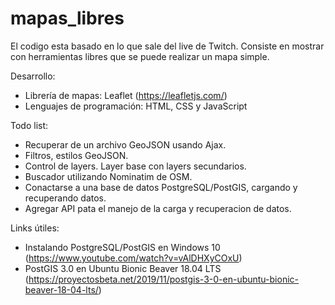 # mapas_libres
El codigo esta basado en lo que sale del live de Twitch. Consiste en mostrar con herramientas libres que se puede realizar un mapa simple.

Desarrollo:
- Librería de mapas: Leaflet (https://leafletjs.com/)
- Lenguajes de programación: HTML, CSS y JavaScript

Todo list:
- Recuperar de un archivo GeoJSON usando Ajax.
- Filtros, estilos GeoJSON.
- Control de layers. Layer base con layers secundarios.
- Buscador utilizando Nominatim de OSM.
- Conactarse a una base de datos PostgreSQL/PostGIS, cargando y recuperando datos.
- Agregar API pata el manejo de la carga y recuperacion de datos.

Links útiles:
* Instalando PostgreSQL/PostGIS en Windows 10 (https://www.youtube.com/watch?v=vAlDHXyCOxU)
* PostGIS 3.0 en Ubuntu Bionic Beaver 18.04 LTS (https://proyectosbeta.net/2019/11/postgis-3-0-en-ubuntu-bionic-beaver-18-04-lts/)
